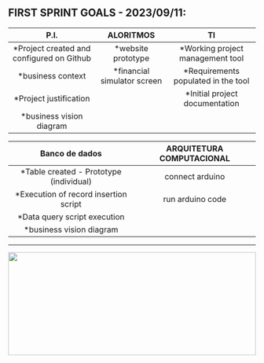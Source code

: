 
## FIRST SPRINT GOALS - 2023/09/11:


|  P.I.       |        ALORITMOS         |            TI             |
|:-----------:|:------------------------:|:------------------------: |
|     *Project created and configured on Github     |*website prototype|   *Working project management tool|
|     *business context     | *financial simulator screen|   *Requirements populated in the tool|
|     *Project justification     |   | *Initial project documentation|
|     *business vision diagram   | |                           |     


| Banco de dados     |        ARQUITETURA COMPUTACIONAL |
|:-----------:|:------------------------:       
|     *Table created - Prototype (individual)      |connect arduino|
|     *Execution of record insertion script    | run arduino code|
|     *Data query script execution  |   |
|     *business vision diagram     |

<hr>
   <img src= "https://github.com/KikuTiii/HardwareLife.SPTECH/assets/111128991/2590a06e-8bc0-447f-b0bb-c7e8d44c646f" height="210px" width="100%">
